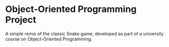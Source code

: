 # Object-Oriented Programming Project  

A simple remix of the classic Snake game, developed as part of a university course on Object-Oriented Programming.  
